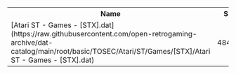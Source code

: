 <table>
<tr><th>Name</th><th>Size</th></tr>
<tr><td>[Atari ST - Games - [STX].dat](https://raw.githubusercontent.com/open-retrogaming-archive/dat-catalog/main/root/basic/TOSEC/Atari/ST/Games/[STX]/Atari ST - Games - [STX].dat)</td><td>484880</td></tr>
</table>
